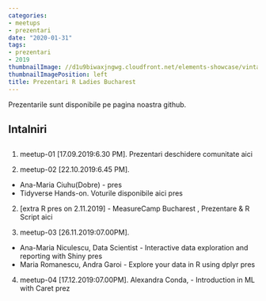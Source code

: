 ```yaml
---
categories:
- meetups
- prezentari
date: "2020-01-31"
tags:
- prezentari
- 2019
thumbnailImage: //d1u9biwaxjngwg.cloudfront.net/elements-showcase/vintage-140.jpg
thumbnailImagePosition: left
title: Prezentari R Ladies Bucharest
---
```


Prezentarile sunt disponibile pe pagina noastra github.
<!--more-->

## Intalniri

##
1. meetup-01 [17.09.2019:6.30 PM]. Prezentari deschidere comunitate aici

2. meetup-02 [22.10.2019:6.45 PM]. 
- Ana-Maria Ciuhu(Dobre) - pres 
- Tidyverse Hands-on. Voturile disponibile aici pres 

2. [extra R pres on 2.11.2019] - MeasureCamp Bucharest , Prezentare & R Script aici

3. meetup-03 [26.11.2019:07.00PM]. 
- Ana-Maria Niculescu, Data Scientist - Interactive data exploration and reporting with Shiny pres 
- Maria Romanescu, Andra Garoi - Explore your data in R using dplyr pres

4. meetup-04 [17.12.2019:07.00PM]. Alexandra Conda, - Introduction in ML with Caret prez
